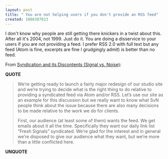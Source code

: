 ```yaml
---
layout: post
title: " You are not helping users if you don't provide an RSS feed"
created: 1086387023
---
```

I don't know why people are still getting there knickers in a twist about this.  After all it's 2004, not 1999.  Just do it.  You are doing a disservice to your users if you are not providing a feed.  I prefer RSS 2.0 with full text but any feed (Atom is fine, excerpts are fine I grudgingly admit) is better than no feed.

From <a href="http://www.37signals.com/svn/archives/000705.php">Syndication and its Discontents (Signal vs. Noise)</a>:
<p><strong>QUOTE</strong></p><blockquote>We&#8217;re getting ready to launch a fairly major redesign of our studio site and we&#8217;re trying to decide what is the right thing to do relative to providing a syndicated feed via Atom and/or RSS. Let&#8217;s use our site as an example for this discussion but we really want to know what SvN people think about the issue because there are also many decisions to be made relative to the work we do for clients.

First, our audience (at least some of them) wants the feed. We get emails about it all the time. Specifically they want our daily link list &#8220;Fresh Signals&#8221; syndicated. We&#8217;re glad for the interest and in general we&#8217;re disposed to give our audience what they want, but we&#8217;re more than a little conflicted here.</blockquote><p><strong>UNQUOTE</strong></p>

